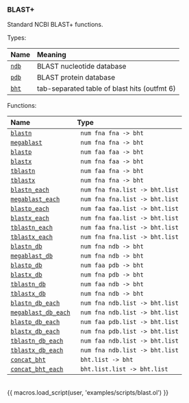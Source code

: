 ### BLAST+

Standard NCBI BLAST+ functions.

Types:

| Name      | Meaning |
| :-------- | :------ |
| <a href="javascript:;" onclick="help_and_scripts('ndb')">`ndb`</a> | BLAST nucleotide database |
| <a href="javascript:;" onclick="help_and_scripts('pdb')">`pdb`</a> | BLAST protein database |
| <a href="javascript:;" onclick="help_and_scripts('bht')">`bht`</a> | tab-separated table of blast hits (outfmt 6) |

Functions:

| Name | Type |
| :--- | :--- |
| <a href="javascript:;" onclick="help_and_scripts('blastn')">`blastn`</a> | ` num fna fna -> bht` |
| <a href="javascript:;" onclick="help_and_scripts('megablast')">`megablast`</a> | ` num fna fna -> bht` |
| <a href="javascript:;" onclick="help_and_scripts('blastp')">`blastp`</a> | ` num faa faa -> bht` |
| <a href="javascript:;" onclick="help_and_scripts('blastx')">`blastx`</a> | ` num fna faa -> bht` |
| <a href="javascript:;" onclick="help_and_scripts('tblastn')">`tblastn`</a> | ` num faa fna -> bht` |
| <a href="javascript:;" onclick="help_and_scripts('tblastx')">`tblastx`</a> | ` num fna fna -> bht` |
| <a href="javascript:;" onclick="help_and_scripts('blastn_each')">`blastn_each`</a> | ` num fna fna.list -> bht.list` |
| <a href="javascript:;" onclick="help_and_scripts('megablast_each')">`megablast_each`</a> | ` num fna fna.list -> bht.list` |
| <a href="javascript:;" onclick="help_and_scripts('blastp_each')">`blastp_each`</a> | ` num faa faa.list -> bht.list` |
| <a href="javascript:;" onclick="help_and_scripts('blastx_each')">`blastx_each`</a> | ` num fna faa.list -> bht.list` |
| <a href="javascript:;" onclick="help_and_scripts('tblastn_each')">`tblastn_each`</a> | ` num faa fna.list -> bht.list` |
| <a href="javascript:;" onclick="help_and_scripts('tblastx_each')">`tblastx_each`</a> | ` num fna fna.list -> bht.list` |
| <a href="javascript:;" onclick="help_and_scripts('blastn_db')">`blastn_db`</a> | ` num fna ndb -> bht` |
| <a href="javascript:;" onclick="help_and_scripts('megablast_db')">`megablast_db`</a> | ` num fna ndb -> bht` |
| <a href="javascript:;" onclick="help_and_scripts('blastp_db')">`blastp_db`</a> | ` num faa pdb -> bht` |
| <a href="javascript:;" onclick="help_and_scripts('blastx_db')">`blastx_db`</a> | ` num fna pdb -> bht` |
| <a href="javascript:;" onclick="help_and_scripts('tblastn_db')">`tblastn_db`</a> | ` num faa ndb -> bht` |
| <a href="javascript:;" onclick="help_and_scripts('tblastx_db')">`tblastx_db`</a> | ` num fna ndb -> bht` |
| <a href="javascript:;" onclick="help_and_scripts('blastn_db_each')">`blastn_db_each`</a> | ` num fna ndb.list -> bht.list` |
| <a href="javascript:;" onclick="help_and_scripts('megablast_db_each')">`megablast_db_each`</a> | ` num fna ndb.list -> bht.list` |
| <a href="javascript:;" onclick="help_and_scripts('blastp_db_each')">`blastp_db_each`</a> | ` num faa pdb.list -> bht.list` |
| <a href="javascript:;" onclick="help_and_scripts('blastx_db_each')">`blastx_db_each`</a> | ` num fna pdb.list -> bht.list` |
| <a href="javascript:;" onclick="help_and_scripts('tblastn_db_each')">`tblastn_db_each`</a> | ` num faa ndb.list -> bht.list` |
| <a href="javascript:;" onclick="help_and_scripts('tblastx_db_each')">`tblastx_db_each`</a> | ` num fna ndb.list -> bht.list` |
| <a href="javascript:;" onclick="help_and_scripts('concat_bht')">`concat_bht`</a> | ` bht.list -> bht` |
| <a href="javascript:;" onclick="help_and_scripts('concat_bht_each')">`concat_bht_each`</a> | ` bht.list.list -> bht.list` |

<br/>
{{ macros.load_script(user, 'examples/scripts/blast.ol') }}
